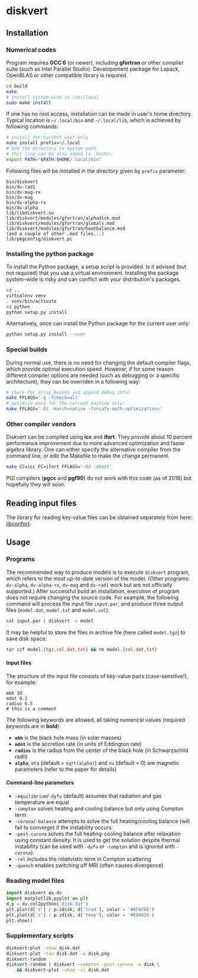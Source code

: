 # diskvert

## Installation

### Numerical codes

Program requires **GCC 6** (or newer), including **gfortran** or other compiler suite (such as Intel Parallel Studio).
Developement package for Lapack, OpenBLAS or other compatible library is required.

```sh
cd build
make
# install system-wide in /usr/local
sudo make install
```

If one has no root access, installation can be made in user's home directory.
Typical location is ``~/.local/bin`` and ``~/.local/lib``, which is achieved by following commands:

```sh
# install for current user only
make install prefix=~/.local
# add the directory to system path
# this line can be also added to .bashrc
export PATH="$PATH:$HOME/.local/bin"
```

Following files will be installed in the directory given by ``prefix`` parameter:

```
bin/diskvert
bin/dv-rad1
bin/dv-mag-rx
bin/dv-mag
bin/dv-alpha-rx
bin/dv-alpha
lib/libdiskvert.so
lib/diskvert/modules/gfortran/alphadisk.mod
lib/diskvert/modules/gfortran/globals.mod
lib/diskvert/modules/gfortran/heatbalance.mod
(and a couple of other .mod files...)
lib/pkgconfig/diskvert.pc
```

### Installing the python package

To install the Python package, a setup script is provided.
Is it advised (but not required) that you use a virtual environment.
Installing the package system-wide is risky and can conflict with your distribution's packages.

```sh
cd ..
virtualenv venv
. venv/bin/activate
cd python
python setup.py install
```

Alternatively, once can install the Python package for the current user only:

```sh
python setup.py install --user
```

### Special builds

During normal use, there is no need for changing the default compiler flags, which provide optimal execution speed.
However, if for some reason different compiler options are needed (such as debugging or a specific architecture), they can be overriden in a following way:
```sh
# check for array bounds and append debug info:
make FFLAGS='-g -fcheck=all'
# optimize more for the current machine only:
make FFLAGS='-O3 -march=native -funsafe-math-optimizations'
```

### Other compiler vendors

Diskvert can be compiled using **icc** and **ifort**.
They provide about 10 percent performance improvement due to more advanced optimization and faster algebra library.
One can either specify the alternative compiler from the command line, or edit the Makefile to make the change permanent.
```sh
make CC=icc FC=ifort FFLAGS='-O2 -xhost'
```
PGI compilers (**pgcc** and **pgf90**) do not work with this code (as of 2018) but hopefully they will soon.

## Reading input files

The library for reading key-value files can be obtained separately from here: [libconfort](https://github.com/gronki/libconfort).

## Usage

### Programs

The recommended way to produce models is to execute ``diskvert`` program, which refers to the most up-to-date version of the model.
(Other programs: ``dv-alpha``, ``dv-alpha-rx``, ``dv-mag`` and ``dv-rad1`` work but are not officially supported.)
After successful build an installation, execution of program does not require changing the source code.
For example, the following command will process the input file ``input.par``, and produce three output files (``model.dat``, ``model.txt`` and ``model.col``):

```sh
cat input.par | diskvert -o model
```

It may be helpful to store the files in archive file (here called ``model.tgz``) to save disk space:

```sh
tar czf model.{tgz,col,dat,txt} && rm model.{col,dat,txt}
```

#### Input files

The structure of the input file consists of key-value pairs (case-sensitive!), for example:

```
mbh 10
mdot 0.1
radius 6.5
# this is a comment
```

The following keywords are allowed, all taking numerical values (required keywords are in **bold**):

 - **``mbh``** is the black hole mass (in solar masses)
 - **``mdot``** is the accretion rate (in units of Eddington rate)
 - **``radius``** is the radius from the center of the black hole (in Schwarzschild radii)
 - **``alpha``**, ``eta`` (default = ``sqrt(alpha)``) and ``nu`` (default = 0) are magnetic parameters (refer to the paper for details)

#### Command-line parameters

 - ``-equilibrium``/``-dyfu`` (default) assumes that radiation and gas temperature are equal
 - ``-compton`` solves heating and cooling balance but only using Compton term
 - ``-corona``/``-balance`` attempts to solve the full heating/cooling balance (will fail to converge) if the instability occurs
 - ``-post-corona`` solves the full heating-cooling balance after relaxation using constant density. It is used to get the solution despite thermal instability (can be used with ``-dyfu`` or ``-compton`` and is ignored with ``-corona``).
 - ``-rel`` includes the relativistic term in Compton scattering
 - ``-quench`` enables switching off MRI (often causes divergence)

### Reading model files

```python
import diskvert as dv
import matplotlib.pyplot as plt
d,p = dv.col2python('disk.dat')
plt.plot(d['z'] / p.zdisk, d['trad'], color = '#6F6F6E')
plt.plot(d['z'] / p.zdisk, d['temp'], color = '#E94626')
plt.show()
```

### Supplementary scripts

```bash
diskvert-plot -show disk.dat
diskvert-plot -tau disk.dat -o disk.png
diskvert-random
diskvert-random | diskvert -compton -post-corona -o disk \
	&& diskvert-plot -show -xl disk.dat
```
